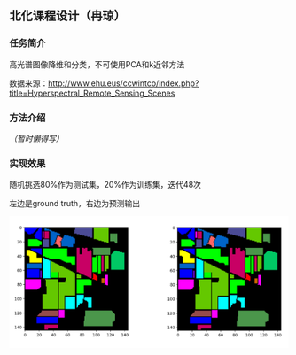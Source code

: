 ##  北化课程设计（冉琼）

### 任务简介

高光谱图像降维和分类，不可使用PCA和k近邻方法

数据来源：http://www.ehu.eus/ccwintco/index.php?title=Hyperspectral_Remote_Sensing_Scenes 

### 方法介绍

*（暂时懒得写）*

### 实现效果

随机挑选80%作为测试集，20%作为训练集，迭代48次

左边是ground truth，右边为预测输出

![result](https://github.com/lipervol/curriculum_design/blob/master/rst.png)